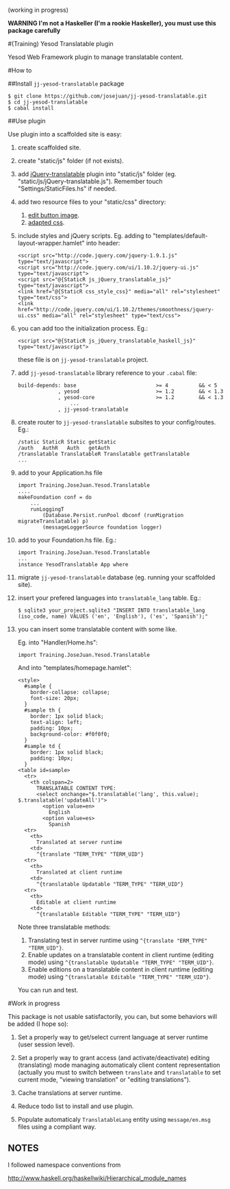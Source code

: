 (working in progress)

**WARNING I'm not a Haskeller (I'm a rookie Haskeller), you must use this package carefully**

#(Training) Yesod Translatable plugin

Yesod Web Framework plugin to manage translatable content.

#How to

##Install `jj-yesod-translatable` package

    $ git clone https://github.com/josejuan/jj-yesod-translatable.git
    $ cd jj-yesod-translatable
    $ cabal install

##Use plugin

Use plugin into a scaffolded site is easy:

1.  create scaffolded site.

1.  create "static/js" folder (if not exists).

1.  add [jQuery-translatable](https://raw.github.com/josejuan/jQuery-translatable "jQuery-translatable") plugin into "static/js" folder (eg. "static/js/jQuery-translatable.js"). Remember touch "Settings/StaticFiles.hs" if needed.

1.  add two resource files to your "static/css" directory:
    1.  [edit button image](https://github.com/josejuan/jQuery-translatable/raw/master/css/edit.png "Edit button").
    1.  [adapted css](https://github.com/josejuan/jQuery-translatable/raw/master/css/style.css "Adapted css").

1.  include styles and jQuery scripts. Eg. adding to "templates/default-layout-wrapper.hamlet" into header:

        <script src="http://code.jquery.com/jquery-1.9.1.js" type="text/javascript">
        <script src="http://code.jquery.com/ui/1.10.2/jquery-ui.js" type="text/javascript">
        <script src="@{StaticR js_jQuery_translatable_js}" type="text/javascript">
        <link href="@{StaticR css_style_css}" media="all" rel="stylesheet" type="text/css">
        <link href="http://code.jquery.com/ui/1.10.2/themes/smoothness/jquery-ui.css" media="all" rel="stylesheet" type="text/css">

1.  you can add too the initialization process. Eg.:

        <script src="@{StaticR js_jQuery_translatable_haskell_js}" type="text/javascript">
    
    these file is on `jj-yesod-translatable` project.

1.  add `jj-yesod-translatable` library reference to your `.cabal` file:

        build-depends: base                          >= 4          && < 5
                     , yesod                         >= 1.2        && < 1.3
                     , yesod-core                    >= 1.2        && < 1.3
                         ...
                     , jj-yesod-translatable

1.  create router to `jj-yesod-translatable` subsites to your config/routes. Eg.:

        /static StaticR Static getStatic
        /auth   AuthR   Auth   getAuth
        /translatable TranslatableR Translatable getTranslatable
        ...

1.  add to your Application.hs file

        import Training.JoseJuan.Yesod.Translatable
        ....
        makeFoundation conf = do
            ...
            runLoggingT
                (Database.Persist.runPool dbconf (runMigration migrateTranslatable) p)
                (messageLoggerSource foundation logger)
    
1.  add to your Foundation.hs file. Eg.:

        import Training.JoseJuan.Yesod.Translatable
        ...
        instance YesodTranslatable App where

1.  migrate `jj-yesod-translatable` database (eg. running your scaffolded site).

1.  insert your prefered languages into `translatable_lang` table. Eg.:

        $ sqlite3 your_project.sqlite3 "INSERT INTO translatable_lang (iso_code, name) VALUES ('en', 'English'), ('es', 'Spanish');"

1.  you can insert some translatable content with some like.

    Eg. into "Handler/Home.hs":

        import Training.JoseJuan.Yesod.Translatable

    And into "templates/homepage.hamlet":

        <style>
          #sample {
            border-collapse: collapse;
            font-size: 20px;
          }
          #sample th {
            border: 1px solid black;
            text-align: left;
            padding: 10px;
            background-color: #f0f0f0;
          }
          #sample td {
            border: 1px solid black;
            padding: 10px;
          }
        <table id=sample>
          <tr>
            <th colspan=2>
              TRANSLATABLE CONTENT TYPE:
              <select onchange="$.translatable('lang', this.value); $.translatable('updateAll')">
                <option value=en>
                  English
                <option value=es>
                  Spanish
          <tr>
            <th>
              Translated at server runtime
            <td>
              ^{translate "TERM_TYPE" "TERM_UID"}
          <tr>
            <th>
              Translated at client runtime
            <td>
              ^{translatable Updatable "TERM_TYPE" "TERM_UID"}
          <tr>
            <th>
              Editable at client runtime
            <td>
              ^{translatable Editable "TERM_TYPE" "TERM_UID"}

    Note three translatable methods:
    
    1.  Translating test in server runtime using `^{translate "ERM_TYPE" "TERM_UID"}`.
    1.  Enable updates on a translatable content in client runtime (editing mode) using `^{translatable Updatable "TERM_TYPE" "TERM_UID"}`.
    1.  Enable editions on a translatable content in client runtime (editing mode) using `^{translatable Editable "TERM_TYPE" "TERM_UID"}`.

    You can run and test.

#Work in progress

This package is not usable satisfactorily, you can, but some behaviors will be added (I hope so):

1. Set a properly way to get/select current language at server runtime (user session level).

1. Set a properly way to grant access (and activate/deactivate) editing (translating) mode managing automaticaly client content representation (actually you must to switch between `translate` and `translatable` to set current mode, "viewing translation" or "editing translations").

1. Cache translations at server runtime.

1. Reduce todo list to install and use plugin.

1. Populate automaticaly `TranslatableLang` entity using `message/en.msg` files using a compliant way.

    
NOTES
-----

I followed namespace conventions from

  http://www.haskell.org/haskellwiki/Hierarchical_module_names


